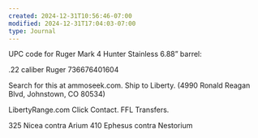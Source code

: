 ```yaml
---
created: 2024-12-31T10:56:46-07:00
modified: 2024-12-31T17:04:03-07:00
type: Journal
---
```


UPC code for Ruger Mark 4 Hunter Stainless 6.88” barrel:

.22 caliber
Ruger
736676401604

Search for this at ammoseek.com.
Ship to Liberty.
(4990 Ronald Reagan Blvd, Johnstown, CO 80534)

LibertyRange.com
Click Contact.
FFL Transfers.

325 Nicea contra Arium
410 Ephesus contra Nestorium
